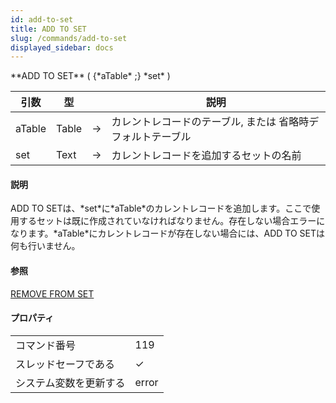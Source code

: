 ```yaml
---
id: add-to-set
title: ADD TO SET
slug: /commands/add-to-set
displayed_sidebar: docs
---
```


<!--REF #_command_.ADD TO SET.Syntax-->**ADD TO SET** ( {*aTable* ;} *set* )<!-- END REF-->
<!--REF #_command_.ADD TO SET.Params-->
| 引数 | 型 |  | 説明 |
| --- | --- | --- | --- |
| aTable | Table | &#8594;  | カレントレコードのテーブル, または 省略時デフォルトテーブル |
| set | Text | &#8594;  | カレントレコードを追加するセットの名前 |

<!-- END REF-->

#### 説明 

<!--REF #_command_.ADD TO SET.Summary-->ADD TO SETは、*set*に*aTable*のカレントレコードを追加します。<!-- END REF-->ここで使用するセットは既に作成されていなければなりません。存在しない場合エラーになります。*aTable*にカレントレコードが存在しない場合には、ADD TO SETは何も行いません。

#### 参照 

[REMOVE FROM SET](remove-from-set.md)  

#### プロパティ

|  |  |
| --- | --- |
| コマンド番号 | 119 |
| スレッドセーフである | &check; |
| システム変数を更新する | error |


